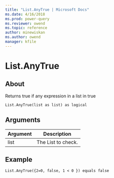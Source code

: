 ```yaml
---
title: "List.AnyTrue | Microsoft Docs"
ms.date: 4/16/2018
ms.prod: power-query
ms.reviewer: owend
ms.topic: reference
author: minewiskan
ms.author: owend
manager: kfile
---
```

# List.AnyTrue

  
## About  
Returns true if any expression in a list in true  
  
`List.AnyTrue(list as list) as logical`  
  
## Arguments  
  
|Argument|Description|  
|------------|---------------|  
|list|The List to check.|  
  
## Example  
  
```  
List.AnyTrue({2=0, false, 1 < 0 }) equals false  
```  
